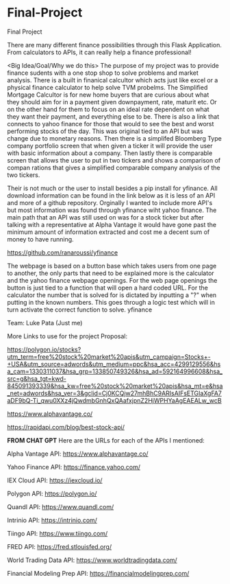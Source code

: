 # Final-Project

Final Project

There are many different finance possibilities through this Flask Application. From calculators to APIs, it can really help a finance professional!

<Big Idea/Goal/Why we do this>
The purpose of my project was to provide finance sudents with a one stop shop to solve problems and market analysis. There is a built in finanical calcultor which acts just like excel or a physical finance calculator to help solve TVM probelms. The Simplified Mortgage Calcultor is for new home buyers that are curious about what they should aim for in a payment given downpayment, rate, maturit etc. Or on the other hand for them to focus on an ideal rate dependent on what they want their payment, and everything else to be. There is also a link that connects to yahoo finance for those that would to see the best and worst performing stocks of the day. This was original tied to an API but was change due to monetary reasons. Then there is a simplifed Bloomberg Type company portfolio screen that when given a ticker it will provide the user with basic information about a company. Then lastly there is comparable screen that allows the user to put in two tickers and shows a comparison of compan rations that gives a simplified comparable company analysis of the two tickers.

<User Instructions>
Their is not much or the user to install besides a pip install for yfinance. All download information can be found in the link below as it is less of an API and more of a github repository. Orginally I wanted to include more API's but most information was found through yfinance wiht yahoo finance. The main path that an API was still used on was for a stock ticker but after talking with a representative at Alpha Vantage it would have gone past the minimum amount of information extracted and cost me a decent sum of money to have running. 

https://github.com/ranaroussi/yfinance 

<Implementaion Information>
The webpage is based on a button base which takes users from one page to another, the only parts that need to be explained more is the calculator and the yahoo finance webpage openings. For the web page openings the button is just tied to a function that will open a hard coded URL. For the calculator the number that is solved for is dictated by inputting a "?" when putting in the known numbers. This goes through a logic test which will in turn activate the correct function to solve. 

<Attribution>
yfinance


Team: Luke Pata (Just me)

More Links to use for the project Proposal:

https://polygon.io/stocks?utm_term=free%20stock%20market%20apis&utm_campaign=Stocks+-+USA&utm_source=adwords&utm_medium=ppc&hsa_acc=4299129556&hsa_cam=1330311037&hsa_grp=133850749326&hsa_ad=592164996608&hsa_src=g&hsa_tgt=kwd-845091393339&hsa_kw=free%20stock%20market%20apis&hsa_mt=e&hsa_net=adwords&hsa_ver=3&gclid=Cj0KCQjw27mhBhC9ARIsAIFsETGIaXgFA7aDF9bQ-Ti_qwu0XXz4jQwdmbGnhQxQAafxjpnZ2HjWPHYaAgEAEALw_wcB

https://www.alphavantage.co/

https://rapidapi.com/blog/best-stock-api/


**FROM CHAT GPT**
Here are the URLs for each of the APIs I mentioned:

Alpha Vantage API: https://www.alphavantage.co/

Yahoo Finance API: https://finance.yahoo.com/

IEX Cloud API: https://iexcloud.io/

Polygon API: https://polygon.io/

Quandl API: https://www.quandl.com/

Intrinio API: https://intrinio.com/

Tiingo API: https://www.tiingo.com/

FRED API: https://fred.stlouisfed.org/

World Trading Data API: https://www.worldtradingdata.com/

Financial Modeling Prep API: https://financialmodelingprep.com/
